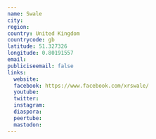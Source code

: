 ```yaml
---
name: Swale
city:
region:
country: United Kingdom
countrycode: gb
latitude: 51.327326
longitude: 0.80191557
email:
publiciseemail: false
links:
  website:
  facebook: https://www.facebook.com/xrswale/
  youtube:
  twitter:
  instagram:
  diaspora:
  peertube:
  mastodon:
---
```

